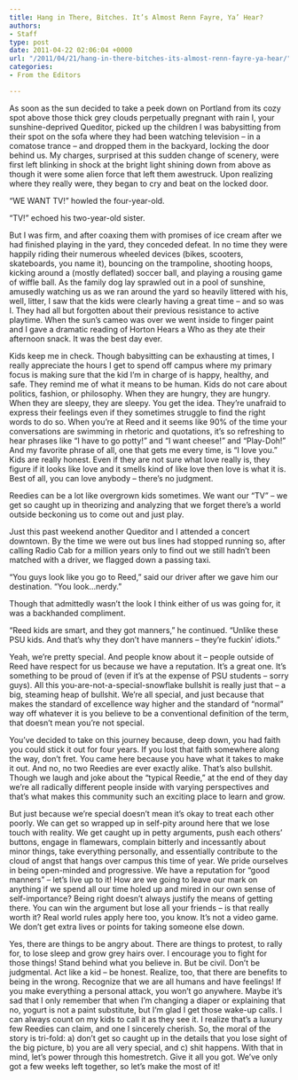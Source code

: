 ```yaml
---
title: Hang in There, Bitches. It’s Almost Renn Fayre, Ya’ Hear?
authors:
- Staff
type: post
date: 2011-04-22 02:06:04 +0000
url: "/2011/04/21/hang-in-there-bitches-its-almost-renn-fayre-ya-hear/"
categories:
- From the Editors

---
```

As soon as the sun decided to take a peek down on Portland from its cozy spot above those thick grey clouds perpetually pregnant with rain I, your sunshine-deprived Queditor, picked up the children I was babysitting from their spot on the sofa where they had been watching television – in a comatose trance – and dropped them in the backyard, locking the door behind us. My charges, surprised at this sudden change of scenery, were first left blinking in shock at the bright light shining down from above as though it were some alien force that left them awestruck. Upon realizing where they really were, they began to cry and beat on the locked door.

“WE WANT TV!” howled the four-year-old.

“TV!” echoed his two-year-old sister.

But I was firm, and after coaxing them with promises of ice cream after we had finished playing in the yard, they conceded defeat. In no time they were happily riding their numerous wheeled devices (bikes, scooters, skateboards, you name it), bouncing on the trampoline, shooting hoops, kicking around a (mostly deflated) soccer ball, and playing a rousing game of wiffle ball. As the family dog lay sprawled out in a pool of sunshine, amusedly watching us as we ran around the yard so heavily littered with his, well, litter, I saw that the kids were clearly having a great time – and so was I. They had all but forgotten about their previous resistance to active playtime. When the sun’s cameo was over we went inside to finger paint and I gave a dramatic reading of Horton Hears a Who as they ate their afternoon snack. It was the best day ever.

Kids keep me in check. Though babysitting can be exhausting at times, I really appreciate the hours I get to spend off campus where my primary focus is making sure that the kid I’m in charge of is happy, healthy, and safe. They remind me of what it means to be human. Kids do not care about politics, fashion, or philosophy. When they are hungry, they are hungry. When they are sleepy, they are sleepy. You get the idea. They’re unafraid to express their feelings even if they sometimes struggle to find the right words to do so. When you’re at Reed and it seems like 90% of the time your conversations are swimming in rhetoric and quotations, it’s so refreshing to hear phrases like “I have to go potty!” and “I want cheese!” and “Play-Doh!” And my favorite phrase of all, one that gets me every time, is “I love you.” Kids are really honest. Even if they are not sure what love really is, they figure if it looks like love and it smells kind of like love then love is what it is. Best of all, you can love anybody – there’s no judgment.

Reedies can be a lot like overgrown kids sometimes. We want our “TV” – we get so caught up in theorizing and analyzing that we forget there’s a world outside beckoning us to come out and just play.

Just this past weekend another Queditor and I attended a concert downtown. By the time we were out bus lines had stopped running so, after calling Radio Cab for a million years only to find out we still hadn’t been matched with a driver, we flagged down a passing taxi.

“You guys look like you go to Reed,” said our driver after we gave him our destination. “You look…nerdy.”

Though that admittedly wasn’t the look I think either of us was going for, it was a backhanded compliment.

“Reed kids are smart, and they got manners,” he continued. “Unlike these PSU kids. And that’s why they don’t have manners – they’re fuckin’ idiots.”

Yeah, we’re pretty special. And people know about it – people outside of Reed have respect for us because we have a reputation. It’s a great one. It’s something to be proud of (even if it’s at the expense of PSU students – sorry guys). All this you-are-not-a-special-snowflake bullshit is really just that – a big, steaming heap of bullshit. We’re all special, and just because that makes the standard of excellence way higher and the standard of “normal” way off whatever it is you believe to be a conventional definition of the term, that doesn’t mean you’re not special.

You’ve decided to take on this journey because, deep down, you had faith you could stick it out for four years. If you lost that faith somewhere along the way, don’t fret. You came here because you have what it takes to make it out. And no, no two Reedies are ever exactly alike. That’s also bullshit. Though we laugh and joke about the “typical Reedie,” at the end of they day we’re all radically different people inside with varying perspectives and that’s what makes this community such an exciting place to learn and grow.

But just because we’re special doesn’t mean it’s okay to treat each other poorly. We can get so wrapped up in self-pity around here that we lose touch with reality. We get caught up in petty arguments, push each others’ buttons, engage in flamewars, complain bitterly and incessantly about minor things, take everything personally, and essentially contribute to the cloud of angst that hangs over campus this time of year. We pride ourselves in being open-minded and progressive. We have a reputation for “good manners” – let’s live up to it! How are we going to leave our mark on anything if we spend all our time holed up and mired in our own sense of self-importance? Being right doesn’t always justify the means of getting there. You can win the argument but lose all your friends – is that really worth it? Real world rules apply here too, you know. It’s not a video game. We don’t get extra lives or points for taking someone else down.

Yes, there are things to be angry about. There are things to protest, to rally for, to lose sleep and grow grey hairs over. I encourage you to fight for those things! Stand behind what you believe in. But be civil. Don’t be judgmental. Act like a kid – be honest. Realize, too, that there are benefits to being in the wrong. Recognize that we are all humans and have feelings! If you make everything a personal attack, you won’t go anywhere. Maybe it’s sad that I only remember that when I’m changing a diaper or explaining that no, yogurt is not a paint substitute, but I’m glad I get those wake-up calls. I can always count on my kids to call it as they see it. I realize that’s a luxury few Reedies can claim, and one I sincerely cherish. So, the moral of the story is tri-fold: a) don’t get so caught up in the details that you lose sight of the big picture, b) you are all very special, and c) shit happens. With that in mind, let’s power through this homestretch. Give it all you got. We’ve only got a few weeks left together, so let’s make the most of it!
